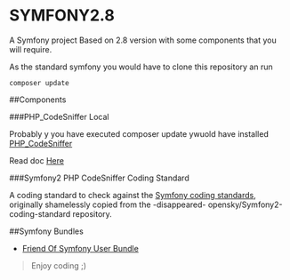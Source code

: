 SYMFONY2.8
==========

A Symfony project Based on 2.8 version with some components that you will require.

As the standard symfony you would have to clone this repository an run 

    composer update
      
      
##Components

      
###PHP_CodeSniffer Local


   Probably y you have executed composer update ywuold have installed [PHP_CodeSniffer](https://github.com/squizlabs/PHP_CodeSniffer)

   Read doc [Here](./doc/PHP_CodeSniffer.md)
   
###Symfony2 PHP CodeSniffer Coding Standard
  
   A coding standard to check against the [Symfony coding standards](http://symfony.com/doc/current/contributing/code/standards.html), originally shamelessly copied from the -disappeared- opensky/Symfony2-coding-standard repository.


##Symfony Bundles

  * [Friend Of Symfony User Bundle](https://symfony.com/doc/master/bundles/FOSUserBundle/index.html)

>Enjoy coding ;)